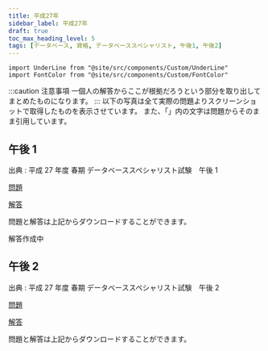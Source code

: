```yaml
---
title: 平成27年
sidebar_label: 平成27年
draft: true
toc_max_heading_level: 5
tags: [データベース, 資格, データベーススペシャリスト, 午後1, 午後2]
---
```


```mdx-code-block
import UnderLine from "@site/src/components/Custom/UnderLine"
import FontColor from "@site/src/components/Custom/FontColor"

```

:::caution 注意事項
一個人の解答からここが根拠だろうという部分を取り出してまとめたものになります。
:::
以下の写真は全て実際の問題よりスクリーンショットで取得したものを表示させています。
また、「」内の文字は問題からそのまま引用しています。

## 午後 1

出典 : 平成 27 年度 春期 データベーススペシャリスト試験　午後 1

[問題](https://www.jitec.ipa.go.jp/1_04hanni_sukiru/mondai_kaitou_2015h27_1/2015h27h_db_pm1_qs.pdf)

[解答](https://www.jitec.ipa.go.jp/1_04hanni_sukiru/mondai_kaitou_2015h27_1/2015h27h_db_pm1_ans.pdf)

問題と解答は上記からダウンロードすることができます。

解答作成中

## 午後 2

出典 : 平成 27 年度 春期 データベーススペシャリスト試験　午後 2

[問題](https://www.jitec.ipa.go.jp/1_04hanni_sukiru/mondai_kaitou_2015h27_1/2015h27h_db_pm2_qs.pdf)

[解答](https://www.jitec.ipa.go.jp/1_04hanni_sukiru/mondai_kaitou_2015h27_1/2015h27h_db_pm2_ans.pdf)

問題と解答は上記からダウンロードすることができます。
